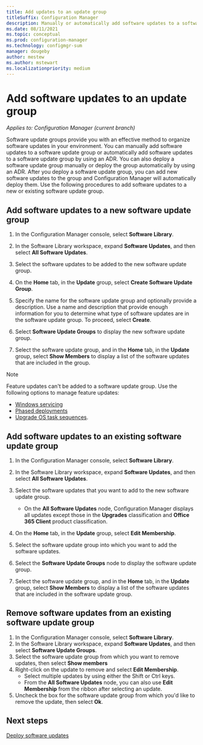 ```yaml
---
title: Add updates to an update group
titleSuffix: Configuration Manager
description: Manually or automatically add software updates to a software update group in your environment.
ms.date: 08/11/2021
ms.topic: conceptual
ms.prod: configuration-manager
ms.technology: configmgr-sum
manager: dougeby
author: mestew
ms.author: mstewart
ms.localizationpriority: medium
---
```


# Add software updates to an update group  

*Applies to: Configuration Manager (current branch)*

 Software update groups provide you with an effective method to organize software updates in your environment. You can manually add software updates to a software update group or automatically add software updates to a software update group by using an ADR. You can also deploy a software update group manually or deploy the group automatically by using an ADR. After you deploy a software update group, you can add new software updates to the group and Configuration Manager will automatically deploy them. Use the following procedures to add software updates to a new or existing software update group.  

## Add software updates to a new software update group  

1. In the Configuration Manager console, select **Software Library**.  

1. In the Software Library workspace, expand **Software Updates**, and then select **All Software Updates**.  

1. Select the software updates to be added to the new software update group.  

1. On the **Home** tab, in the **Update** group, select **Create Software Update Group**.  

1. Specify the name for the software update group and optionally provide a description. Use a name and description that provide enough information for you to determine what type of software updates are in the software update group. To proceed, select **Create**.  

1. Select **Software Update Groups** to display the new software update group.  

1. Select the software update group, and in the **Home** tab, in the **Update** group, select **Show Members** to display a list of the software updates that are included in the group.  

> [!Note]
> Feature updates can't be added to a software update group.<!--10507437--> Use the following options to manage feature updates:
> - [Windows servicing](../../osd/deploy-use/manage-windows-as-a-service.md)
> - [Phased deployments](../../osd/deploy-use/create-phased-deployment-for-task-sequence.md)
> - [Upgrade OS task sequences](../../osd/deploy-use/create-a-task-sequence-to-upgrade-an-operating-system.md).

## Add software updates to an existing software update group  

1. In the Configuration Manager console, select **Software Library**.  

1. In the Software Library workspace, expand **Software Updates**, and then select **All Software Updates**.  

1. Select the software updates that you want to add to the new software update group.  
    - On the **All Software Updates** node, Configuration Manager displays all updates except those in the **Upgrades** classification and **Office 365 Client** product classification.  

1. On the **Home** tab, in the **Update** group, select **Edit Membership**.  

1. Select the software update group into which you want to add the software updates.  

1. Select the **Software Update Groups** node to display the software update group.  

1. Select the software update group, and in the **Home** tab, in the **Update** group, select **Show Members** to display a list of the software updates that are included in the software update group.  

## Remove software updates from an existing software update group

1. In the Configuration Manager console, select **Software Library**.
1. In the Software Library workspace, expand **Software Updates**, and then select **Software Update Groups**.
1. Select the software update group from which you want to remove updates, then select **Show members**
1. Right-click on the update to remove and select **Edit Membership**.
   - Select multiple updates by using either the Shift or Ctrl keys.
   - From the **All Software Updates** node, you can also use **Edit Membership** from the ribbon after selecting an update.
1. Uncheck the box for the software update group from which you'd like to remove the update, then select **Ok**.  

## Next steps

[Deploy software updates](deploy-software-updates.md)
